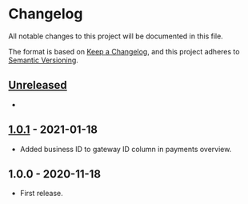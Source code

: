# Changelog
All notable changes to this project will be documented in this file.

The format is based on [Keep a Changelog](https://keepachangelog.com/en/1.0.0/),
and this project adheres to [Semantic Versioning](https://semver.org/spec/v2.0.0.html).

## [Unreleased][unreleased]
-

## [1.0.1] - 2021-01-18
- Added business ID to gateway ID column in payments overview.

## 1.0.0 - 2020-11-18
- First release.

[unreleased]: https://github.com/wp-pay-gateways/adyen/compare/1.0.1...HEAD
[1.0.1]: https://github.com/wp-pay-gateways/adyen/compare/1.0.0...1.0.1
